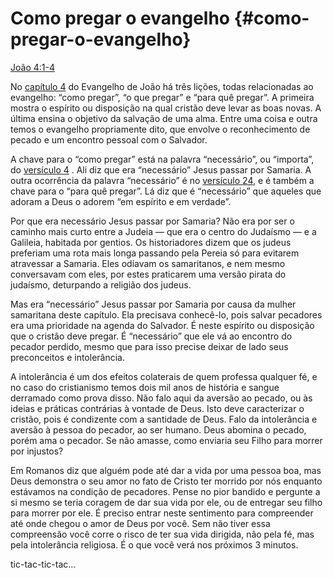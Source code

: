 # Como pregar o evangelho {#como-pregar-o-evangelho}

[João 4:1-4](http://bibliaonline.com.br/acf/jo/4/1-4)

No [capítulo 4](http://bibliaonline.com.br/acf/jo/4) do Evangelho de João há três lições, todas relacionadas ao evangelho: “como pregar”, “o que pregar” e “para quê pregar”. A primeira mostra o espírito ou disposição na qual cristão deve levar as boas novas. A última ensina o objetivo da salvação de uma alma. Entre uma coisa e outra temos o evangelho propriamente dito, que envolve o reconhecimento de pecado e um encontro pessoal com o Salvador.

A chave para o “como pregar” está na palavra “necessário”, ou “importa”, do [versículo 4](http://bibliaonline.com.br/acf/jo/4/4) . Ali diz que era “necessário” Jesus passar por Samaria. A outra ocorrência da palavra “necessário” é no [versículo 24](http://bibliaonline.com.br/acf/jo/4/24), e é também a chave para o “para quê pregar”. Lá diz que é “necessário” que aqueles que adoram a Deus o adorem “em espírito e em verdade”.

Por que era necessário Jesus passar por Samaria? Não era por ser o caminho mais curto entre a Judeia — que era o centro do Judaísmo — e a Galileia, habitada por gentios. Os historiadores dizem que os judeus preferiam uma rota mais longa passando pela Pereia só para evitarem atravessar a Samaria. Eles odiavam os samaritanos, e nem mesmo conversavam com eles, por estes praticarem uma versão pirata do judaísmo, deturpando a religião dos judeus.

Mas era “necessário” Jesus passar por Samaria por causa da mulher samaritana deste capítulo. Ela precisava conhecê-lo, pois salvar pecadores era uma prioridade na agenda do Salvador. É neste espírito ou disposição que o cristão deve pregar. É “necessário” que ele vá ao encontro do pecador perdido, mesmo que para isso precise deixar de lado seus preconceitos e intolerância.

A intolerância é um dos efeitos colaterais de quem professa qualquer fé, e no caso do cristianismo temos dois mil anos de história e sangue derramado como prova disso. Não falo aqui da aversão ao pecado, ou às ideias e práticas contrárias à vontade de Deus. Isto deve caracterizar o cristão, pois é condizente com a santidade de Deus. Falo da intolerância e aversão à pessoa do pecador, ao ser humano. Deus abomina o pecado, porém ama o pecador. Se não amasse, como enviaria seu Filho para morrer por injustos?

Em Romanos diz que alguém pode até dar a vida por uma pessoa boa, mas Deus demonstra o seu amor no fato de Cristo ter morrido por nós enquanto estávamos na condição de pecadores. Pense no pior bandido e pergunte a si mesmo se teria coragem de dar sua vida por ele, ou de entregar seu filho para morrer por ele. É preciso entrar neste sentimento para compreender até onde chegou o amor de Deus por você. Sem não tiver essa compreensão você corre o risco de ter sua vida dirigida, não pela fé, mas pela intolerância religiosa. É o que você verá nos próximos 3 minutos.

tic-tac-tic-tac...